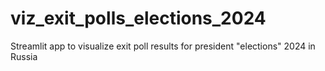 # viz_exit_polls_elections_2024
Streamlit app to visualize exit poll results for president "elections" 2024 in Russia
